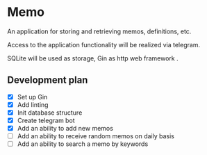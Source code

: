 # Memo

An application for storing and retrieving memos, definitions, etc.

Access to the application functionality will be realized via telegram.

SQLite will be used as storage, Gin as http web framework .

## Development plan

- [x] Set up Gin
- [x] Add linting
- [x] Init database structure
- [x] Create telegram bot
- [x] Add an ability to add new memos
- [ ] Add an ability to receive random memos on daily basis
- [ ] Add an ability to search a memo by keywords